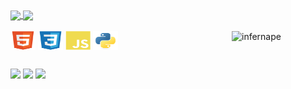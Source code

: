 <a href="https://github.com/feliperogai/github-readme-stats">
  <img height=150 align="center" src="https://github-readme-stats.vercel.app/api?username=feliperogai&theme=dark" />
</a>
<a href="https://github.com/feliperogai/convoychat">
  <img height=150 align="center" src="https://github-readme-stats.vercel.app/api/top-langs?username=feliperogai&layout=compact&langs_count=8&card_width=320&theme=dark" />
</a>

<div style="display: inline_block"><br>
  <img src="https://pokemonrevolution.net/forum/uploads/monthly_2020_11/Infernape_BW.gif.a3626423c6bf338b36626a69bf4a2c2e.gif" alt="infernape" align="right" width="150px">
  <img align="center" alt="Rafa-HTML" height="30" width="40" src="https://raw.githubusercontent.com/devicons/devicon/master/icons/html5/html5-original.svg">
  <img align="center" alt="Rafa-CSS" height="30" width="40" src="https://raw.githubusercontent.com/devicons/devicon/master/icons/css3/css3-original.svg">
  <img align="center" alt="Rafa-Js" height="30" width="40" src="https://raw.githubusercontent.com/devicons/devicon/master/icons/javascript/javascript-plain.svg">
  <img align="center" alt="Rafa-Python" height="30" width="40" src="https://raw.githubusercontent.com/devicons/devicon/master/icons/python/python-original.svg">
</div>
  
  ##
 
<div> 
  <a href="https://www.linkedin.com/in/feliperogai/" target="_blank"><img src="https://img.shields.io/badge/-LinkedIn-%230077B5?style=for-the-badge&logo=linkedin&logoColor=white" target="_blank"></a>
  <a href="https://instagram.com/feliperogai" target="_blank"><img src="https://img.shields.io/badge/-Instagram-%23E4405F?style=for-the-badge&logo=instagram&logoColor=white" target="_blank"></a>
  <a href = "mailto:feliperogaibr@gmail.com"><img src="https://img.shields.io/badge/-Gmail-%23333?style=for-the-badge&logo=gmail&logoColor=white" target="_blank"></a>
</div>


